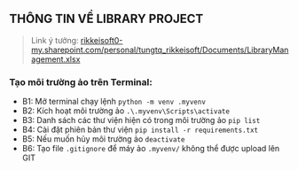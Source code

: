 ## THÔNG TIN VỀ LIBRARY PROJECT
> Link ý tưởng: <a href="https://rikkeisoft0-my.sharepoint.com/:x:/r/personal/nguyennp_rikkeisoft_com/Documents/Trainning%20-%20Cloco%20Car/Library%20management.xlsx?d=wb00f786991c04c1da13712afa6ffd8e7&csf=1&web=1&e=6GPlUV"> rikkeisoft0-my.sharepoint.com/personal/tungtq_rikkeisoft/Documents/LibraryManagement.xlsx </a>

### Tạo môi trường ảo trên Terminal:
+ B1: Mở terminal chạy lệnh `python -m venv .myvenv`
+ B2: Kích hoạt môi trường ảo `.\.myvenv\Scripts\activate`
+ B3: Danh sách các thư viện hiện có trong môi trường ảo `pip list`
+ B4: Cài đặt phiên bản thư viện `pip install -r requirements.txt`
+ B5: Nếu muốn hủy môi trường ảo `deactivate`
+ B6: Tạo file `.gitignore` để máy ảo `.myvenv/` không thể được upload lên GIT